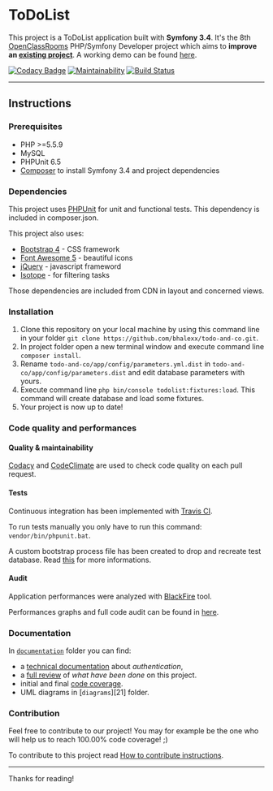 ToDoList
========

This project is a ToDoList application built with **Symfony 3.4**. It's the 8th [OpenClassRooms][1] PHP/Symfony Developer project which aims to **improve an [existing project][2]**. A working demo can be found [here][3].

[![Codacy Badge](https://api.codacy.com/project/badge/Grade/f8298a5cef654259b15c9e8abc6b14bf)](https://www.codacy.com/app/bhalexx/todo-and-co?utm_source=github.com&amp;utm_medium=referral&amp;utm_content=bhalexx/todo-and-co&amp;utm_campaign=Badge_Grade)
[![Maintainability](https://api.codeclimate.com/v1/badges/27589e36ac087f3c6f98/maintainability)](https://codeclimate.com/github/bhalexx/todo-and-co/maintainability)
[![Build Status](https://travis-ci.org/bhalexx/todo-and-co.svg?branch=master)](https://travis-ci.org/bhalexx/todo-and-co)

---

Instructions
-------------------

### Prerequisites
- PHP >=5.5.9
- MySQL
- PHPUnit 6.5
- [Composer][4] to install Symfony 3.4 and project dependencies

### Dependencies
This project uses [PHPUnit][5] for unit and functional tests. This dependency is included in composer.json.

This project also uses:
- [Bootstrap 4][6] - CSS framework
- [Font Awesome 5][7] - beautiful icons
- [jQuery][8] - javascript frameword
- [Isotope][9] - for filtering tasks

Those dependencies are included from CDN in layout and concerned views.

### Installation
1. Clone this repository on your local machine by using this command line in your folder `git clone https://github.com/bhalexx/todo-and-co.git`.
2. In project folder open a new terminal window and execute command line `composer install`.
3. Rename `todo-and-co/app/config/parameters.yml.dist` in `todo-and-co/app/config/parameters.dist` and edit database parameters with yours.
4. Execute command line `php bin/console todolist:fixtures:load`. This command will create database and load some fixtures.
5. Your project is now up to date!

### Code quality and performances

#### Quality & maintainability
[Codacy][10] and [CodeClimate][11] are used to check code quality on each pull request.

#### Tests
Continuous integration has been implemented with [Travis CI][12].

To run tests manually you only have to run this command: `vendor/bin/phpunit.bat`.

A custom bootstrap process file has been created to drop and recreate test database. Read [this][13] for more informations.

#### Audit
Application performances were analyzed with [BlackFire][15] tool.

Performances graphs and full code audit can be found in [here][16].

### Documentation
In [`documentation`][17] folder you can find:
- a [technical documentation][18] about *authentication*,
- a [full review][19] of *what have been done* on this project.
- initial and final [code coverage][14].
- UML diagrams in [`diagrams`][21] folder.

### Contribution
Feel free to contribute to our project! You may for example be the one who will help us to reach 100.00% code coverage! ;)

To contribute to this project read [How to contribute instructions][20].

---

Thanks for reading!

[1]: https://openclassrooms.com
[2]: https://github.com/saro0h/projet8-TodoList
[3]: #
[4]: https://getcomposer.org
[5]: https://phpunit.de
[6]: https://getbootstrap.com
[7]: https://fontawesome.com
[8]: https://jquery.com
[9]: https://isotope.metafizzy.co
[10]: https://codacy.com
[11]: https://codeclimate.com
[12]: https://travis-ci.org
[13]: https://symfony.com/doc/3.4/testing/bootstrap.html
[14]: https://github.com/bhalexx/todo-and-co/tree/master/documentation/coverage
[15]: https://blackfire.io
[16]: https://github.com/bhalexx/todo-and-co/tree/master/documentation/Audit.pdf
[17]: https://github.com/bhalexx/todo-and-co/tree/master/documentation
[18]: https://github.com/bhalexx/todo-and-co/tree/master/documentation/Authentication.md
[19]: https://github.com/bhalexx/todo-and-co/tree/master/documentation/WhatHaveBeenDone.md
[20]: https://github.com/bhalexx/todo-and-co/tree/master/CONTRIBUTING.md
[2]: https://github.com/bhalexx/todo-and-co/tree/master/documentation/diagrams

